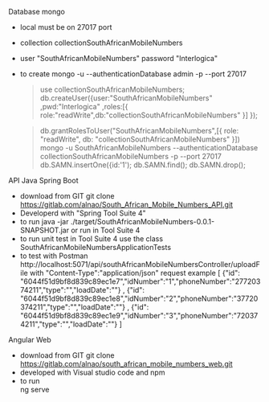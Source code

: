 
Database mongo 
- local must be on 27017 port
- collection collectionSouthAfricanMobileNumbers
- user "SouthAfricanMobileNumbers" password "Interlogica"
- to create
	mongo -u <USER> --authenticationDatabase admin -p --port 27017
	>	use collectionSouthAfricanMobileNumbers;
	>	db.createUser({user:"SouthAfricanMobileNumbers"
			,pwd:"Interlogica"
			,roles:[{ role:"readWrite",db:"collectionSouthAfricanMobileNumbers" }] 
		});

	>	db.grantRolesToUser("SouthAfricanMobileNumbers",[{ role: "readWrite", db: "collectionSouthAfricanMobileNumbers" }])
	mongo -u SouthAfricanMobileNumbers --authenticationDatabase collectionSouthAfricanMobileNumbers -p --port 27017
	>	db.SAMN.insertOne({id:'1');
	>	db.SAMN.find();
	>	db.SAMN.drop();

API Java Spring Boot
- download from GIT 
	git clone https://gitlab.com/alnao/South_African_Mobile_Numbers_API.git
- Developerd with "Spring Tool Suite 4"
- to run 
	java -jar ./target/SouthAfricanMobileNumbers-0.0.1-SNAPSHOT.jar
	or run in Tool Suite 4
- to run unit test in Tool Suite 4 use the class
	SouthAfricanMobileNumbersApplicationTests
- to test with Postman	
	http://localhost:5071/api/southAfricanMobileNumbersController/uploadFile
	with "Content-Type":"application/json"
	request example
	[
		{"id": "6044f51d9bf8d839c89ec1e7","idNumber":"1","phoneNumber":"27720374211","type":"","loadDate":""}
	,
		{"id": "6044f51d9bf8d839c89ec1e8","idNumber":"2","phoneNumber":"37720374211","type":"","loadDate":""}
	,
		{"id": "6044f51d9bf8d839c89ec1e9","idNumber":"3","phoneNumber":"720374211","type":"","loadDate":""}
	]

Angular Web
- download from GIT
	git clone https://gitlab.com/alnao/south_african_mobile_numbers_web.git
- developed with Visual studio code and npm
- to run  
	ng serve